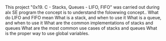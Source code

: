 This project "0x19. C - Stacks, Queues - LIFO, FIFO" was carried out during alx SE program
the concept is to understand the folowwing concept..
What do LIFO and FIFO mean
What is a stack, and when to use it
What is a queue, and when to use it
What are the common implementations of stacks and queues
What are the most common use cases of stacks and queues
What is the proper way to use global variables.
